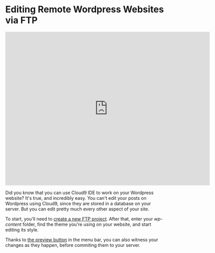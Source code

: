 # Editing Remote Wordpress Websites via FTP

<div class="video-container">
<iframe width="640" height="480" src="https://www.youtube.com/embed/3vZIKzALxyU" frameborder="0" allowfullscreen></iframe>
</div>

Did you know that you can use Cloud9 IDE to work on your Wordpress website? It's true, and incredibly easy. You can't edit your posts on Wordpress using Cloud9, since they are stored in a database on your server. But you can edit pretty much every other aspect of your site.

To start, you'll need to [create a new FTP project](./ftp_workspaces.html). After that, enter your _wp-content_ folder, find the theme you're using on your website, and start editing its style.

Thanks to [the preview button](./ide_overview.html#previewButton) in the menu bar, you can also witness your changes as they happen, before commiting them to your server.